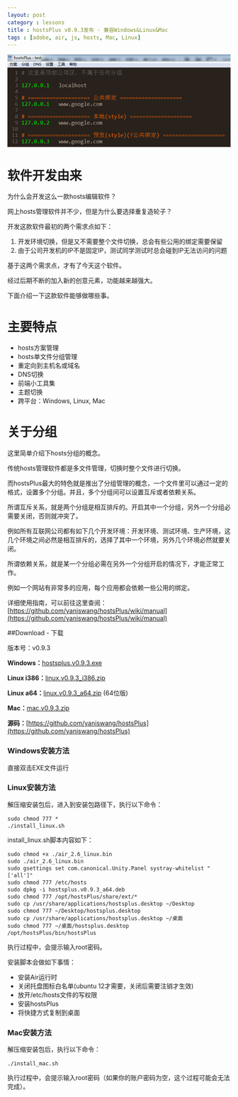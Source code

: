 ```yaml
---
layout: post
category : lessons
title : hostsPlus v0.9.3发布 - 兼容Windows&Linux&Mac
tags : [adobe, air, js, hosts, Mac, Linux]
---
```


![hostsPlus](/images/hostsplus.png)

# 软件开发由来

为什么会开发这么一款hosts编辑软件？

网上hosts管理软件并不少，但是为什么要选择重复造轮子？

开发这款软件最初的两个需求点如下：

1. 开发环境切换，但是又不需要整个文件切换，总会有些公用的绑定需要保留
2. 由于公司开发机的IP不是固定IP，测试同学测试时总会碰到IP无法访问的问题

基于这两个需求点，才有了今天这个软件。

经过后期不断的加入新的创意元素，功能越来越强大。

下面介绍一下这款软件能够做哪些事。


# 主要特点

* hosts方案管理
* hosts单文件分组管理
* 重定向到主机名或域名
* DNS切换
* 前端小工具集
* 主题切换
* 跨平台：Windows, Linux, Mac

# 关于分组

这里简单介绍下hosts分组的概念。

传统hosts管理软件都是多文件管理，切换时整个文件进行切换。

而hostsPlus最大的特色就是推出了分组管理的概念，一个文件里可以通过一定的格式，设置多个分组。并且，多个分组间可以设置互斥或者依赖关系。

所谓互斥关系，就是两个分组是相互排斥的。开启其中一个分组，另外一个分组必需要关闭，否则就冲突了。

例如所有互联网公司都有如下几个开发环境：开发环境、测试环境、生产环境，这几个环境之间必然是相互排斥的，选择了其中一个环境，另外几个环境必然就要关闭。

所谓依赖关系，就是某一个分组必需在另外一个分组开启的情况下，才能正常工作。

例如一个网站有非常多的应用，每个应用都会依赖一些公用的绑定。

详细使用指南，可以前往这里查阅：[https://github.com/yaniswang/hostsPlus/wiki/manual](https://github.com/yaniswang/hostsPlus/wiki/manual)


##Download - 下载

版本号：v0.9.3

**Windows：**[hostsplus.v0.9.3.exe](/down/hostsplus.v0.9.3.exe)

**Linux i386：**[linux.v0.9.3_i386.zip](/down/linux.v0.9.3_i386.zip)

**Linux a64：**[linux.v0.9.3_a64.zip](/down/linux.v0.9.3_a64.zip) (64位版)

**Mac：**[mac.v0.9.3.zip](/down/mac.v0.9.3.zip)

**源码：**[https://github.com/yaniswang/hostsPlus](https://github.com/yaniswang/hostsPlus)

### Windows安装方法

直接双击EXE文件运行
	
### Linux安装方法

解压缩安装包后，进入到安装包路径下，执行以下命令：

	sudo chmod 777 *
	./install_linux.sh

install_linux.sh脚本内容如下：

	sudo chmod +x ./air_2.6_linux.bin
	sudo ./air_2.6_linux.bin
	sudo gsettings set com.canonical.Unity.Panel systray-whitelist "['all']"
	sudo chmod 777 /etc/hosts
	sudo dpkg -i hostsplus.v0.9.3_a64.deb
	sudo chmod 777 /opt/hostsPlus/share/ext/*
	sudo cp /usr/share/applications/hostsplus.desktop ~/Desktop
	sudo chmod 777 ~/Desktop/hostsplus.desktop
	sudo cp /usr/share/applications/hostsplus.desktop ~/桌面
	sudo chmod 777 ~/桌面/hostsplus.desktop
	/opt/hostsPlus/bin/hostsPlus
	
执行过程中，会提示输入root密码。

安装脚本会做如下事情：

* 安装Air运行时
* 关闭托盘图标白名单(ubuntu 12才需要，关闭后需要注销才生效)
* 放开/etc/hosts文件的写权限
* 安装hostsPlus
* 将快捷方式复制到桌面

### Mac安装方法

解压缩安装包后，执行以下命令：

	./install_mac.sh
	
执行过程中，会提示输入root密码（如果你的账户密码为空，这个过程可能会无法完成）。